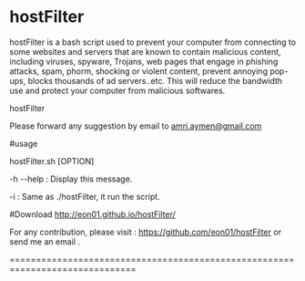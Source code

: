 hostFilter
==========

hostFilter is a bash script used to prevent your computer from connecting to some websites and servers that are known to contain malicious content, including viruses, spyware, Trojans, web pages that engage in phishing attacks, spam, phorm, shocking or violent content, prevent annoying pop-ups, blocks thousands of ad servers..etc. This will reduce the bandwidth use and protect your computer from malicious softwares.

hostFilter

Please forward any suggestion by email to amri.aymen@gmail.com


#usage	 		

hostFilter.sh [OPTION]

-h --help : Display this message.

-i : Same as ./hostFilter, it run the script.


#Download
http://eon01.github.io/hostFilter/

For any contribution, please visit : https://github.com/eon01/hostFilter or send me an email . 






==============================================================================
